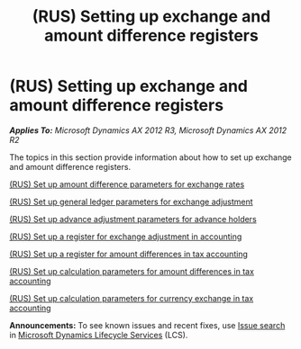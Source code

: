 ﻿---
title: (RUS) Setting up exchange and amount difference registers
TOCTitle: (RUS) Setting up exchange and amount difference registers
ms:assetid: 228b4f7f-b368-4e09-973a-5199a704012b
ms:mtpsurl: https://technet.microsoft.com/en-us/library/JJ853160(v=AX.60)
ms:contentKeyID: 50396441
ms.date: 04/18/2014
mtps_version: v=AX.60
---

# (RUS) Setting up exchange and amount difference registers 


_**Applies To:** Microsoft Dynamics AX 2012 R3, Microsoft Dynamics AX 2012 R2_

The topics in this section provide information about how to set up exchange and amount difference registers.

[(RUS) Set up amount difference parameters for exchange rates](rus-set-up-amount-difference-parameters-for-exchange-rates.md)

[(RUS) Set up general ledger parameters for exchange adjustment](rus-set-up-general-ledger-parameters-for-exchange-adjustment.md)

[(RUS) Set up advance adjustment parameters for advance holders](rus-set-up-advance-adjustment-parameters-for-advance-holders.md)

[(RUS) Set up a register for exchange adjustment in accounting](rus-set-up-a-register-for-exchange-adjustment-in-accounting.md)

[(RUS) Set up a register for amount differences in tax accounting](rus-set-up-a-register-for-amount-differences-in-tax-accounting.md)

[(RUS) Set up calculation parameters for amount differences in tax accounting](rus-set-up-calculation-parameters-for-amount-differences-in-tax-accounting.md)

[(RUS) Set up calculation parameters for currency exchange in tax accounting](rus-set-up-calculation-parameters-for-currency-exchange-in-tax-accounting.md)

  
**Announcements:** To see known issues and recent fixes, use [Issue search](http://go.microsoft.com/fwlink/?linkid=389258) in [Microsoft Dynamics Lifecycle Services](http://go.microsoft.com/fwlink/?linkid=306505) (LCS).

